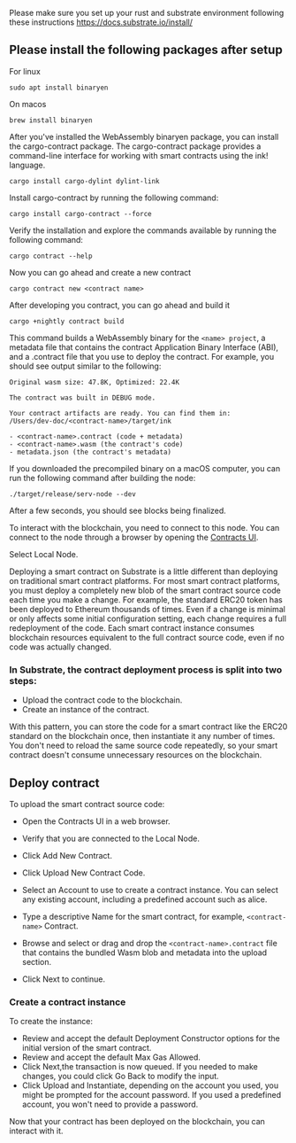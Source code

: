 Please make sure you set up your rust and substrate environment following these instructions https://docs.substrate.io/install/

## Please install the following packages after setup

For linux

```
sudo apt install binaryen
```
On macos
 ```
 brew install binaryen
 ```

 After you've installed the WebAssembly binaryen package, you can install the cargo-contract package. The cargo-contract package provides a command-line interface for working with smart contracts using the ink! language.

 ```
 cargo install cargo-dylint dylint-link
 ```

 Install cargo-contract by running the following command:

 ```
 cargo install cargo-contract --force
 ```

 Verify the installation and explore the commands available by running the following command:

 ```
 cargo contract --help
 ```

 Now you can go ahead and create a new contract

 ```
 cargo contract new <contract name>
 ```

 After developing you contract, you can go ahead and build it

 ```
 cargo +nightly contract build
 ```
 This command builds a WebAssembly binary for the `<name> project`, a metadata file that contains the contract Application Binary Interface (ABI), and a .contract file that you use to deploy the contract. For example, you should see output similar to the following:

 ```
 Original wasm size: 47.8K, Optimized: 22.4K

The contract was built in DEBUG mode.

Your contract artifacts are ready. You can find them in:
/Users/dev-doc/<contract-name>/target/ink

- <contract-name>.contract (code + metadata)
- <contract-name>.wasm (the contract's code)
- metadata.json (the contract's metadata)
```

If you downloaded the precompiled binary on a macOS computer, you can run the following command after building the node:

```
./target/release/serv-node --dev
```

After a few seconds, you should see blocks being finalized.

To interact with the blockchain, you need to connect to this node. You can connect to the node through a browser by opening the [Contracts UI](https://contracts-ui.substrate.io/).

Select Local Node.

Deploying a smart contract on Substrate is a little different than deploying on traditional smart contract platforms. For most smart contract platforms, you must deploy a completely new blob of the smart contract source code each time you make a change. For example, the standard ERC20 token has been deployed to Ethereum thousands of times. Even if a change is minimal or only affects some initial configuration setting, each change requires a full redeployment of the code. Each smart contract instance consumes blockchain resources equivalent to the full contract source code, even if no code was actually changed.

### In Substrate, the contract deployment process is split into two steps:

* Upload the contract code to the blockchain.
* Create an instance of the contract.

With this pattern, you can store the code for a smart contract like the ERC20 standard on the blockchain once, then instantiate it any number of times. You don't need to reload the same source code repeatedly, so your smart contract doesn't consume unnecessary resources on the blockchain.

## Deploy contract

To upload the smart contract source code:

* Open the Contracts UI in a web browser.
* Verify that you are connected to the Local Node.
* Click Add New Contract.
* Click Upload New Contract Code.
* Select an Account to use to create a contract instance. You can select any existing account, including a predefined account such as alice.

* Type a descriptive Name for the smart contract, for example, `<contract-name>` Contract.
* Browse and select or drag and drop the `<contract-name>.contract` file that contains the bundled Wasm  blob and metadata into the upload section.
* Click Next to continue.

### Create a contract instance

To create the instance:

* Review and accept the default Deployment Constructor options for the initial version of the smart contract.
* Review and accept the default Max Gas Allowed.
* Click Next,the transaction is now queued. If you needed to make changes, you could click Go Back to modify the input.
* Click Upload and Instantiate, depending on the account you used, you might be prompted for the account password. If you used a predefined account, you won't need to provide a password.

Now that your contract has been deployed on the blockchain, you can interact with it.